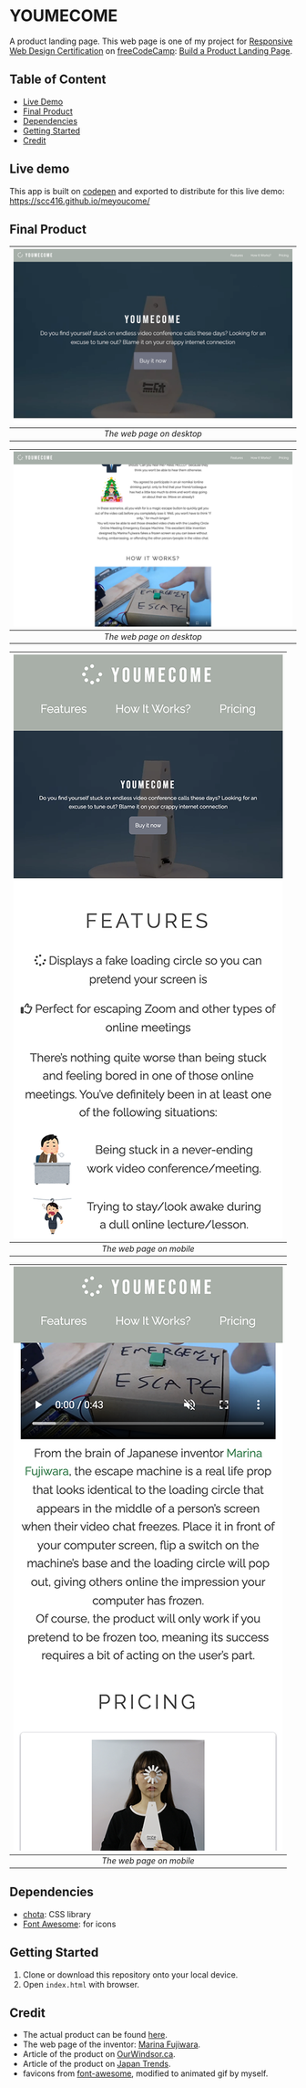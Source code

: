 # YOUMECOME

A product landing page. This web page is one of my project for [Responsive Web Design Certification](https://www.freecodecamp.org/learn/responsive-web-design/) on [freeCodeCamp](https://www.freecodecamp.org/): [Build a Product Landing Page](https://www.freecodecamp.org/learn/responsive-web-design/responsive-web-design-projects/build-a-product-landing-page).

## Table of Content

- [Live Demo](#live-demo)
- [Final Product](#final-product)
- [Dependencies](#dependencies)
- [Getting Started](#getting-started)
- [Credit](#credit)

## Live demo

This app is built on [codepen](https://codepen.io/) and exported to distribute for this live demo:  
https://scc416.github.io/meyoucome/

## Final Product

| ![desktop-initial](./docs/desktop-initial.png) |
| :--------------------------------------------: |
|           _The web page on desktop_            |

| ![content](./docs/desktop-content.png) |
| :------------------------------------: |
|       _The web page on desktop_        |

| ![mobile](./docs/mobile-initial.png) |
| :----------------------------------: |
|       _The web page on mobile_       |

| ![mobile](./docs/mobile-content.png) |
| :----------------------------------: |
|       _The web page on mobile_       |

## Dependencies

- [chota](https://jenil.github.io/chota/): CSS library
- [Font Awesome](https://fontawesome.com/): for icons

## Getting Started

1. Clone or download this repository onto your local device.
2. Open `index.html` with browser.

## Credit

- The actual product can be found [here](https://mudagostini.stores.jp/items/5eeb40a6561e175764cf1bc8).
- The web page of the inventor: [Marina Fujiwara](https://marinafujiwara.persona.co/).
- Article of the product on [OurWindsor.ca](https://www.ourwindsor.ca/opinion-story/10039859-emma-teitel-covid-19-is-not-the-only-ailment-in-this-pandemic-some-of-us-have-a-nasty-case-of-zoom-fatigue/).
- Article of the product on [Japan Trends](https://www.japantrends.com/video-call-emergency-escape-gadget-zoom/).
- favicons from [font-awesome](https://fontawesome.com/v5.15/icons/spinner), modified to animated gif by myself.
